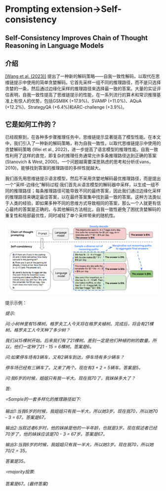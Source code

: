 ﻿# Prompting extension->Self-consistency

## Self-Consistency Improves Chain of Thought Reasoning in Language Models

## 介绍

[\[Wang et al. (2023)\]](https://arxiv.org/abs/2203.11171) 提出了一种新的解码策略——自我一致性解码，以取代在思维链提示中使用的简单贪婪解码。它首先采样一组不同的推理路径，而不是只选择贪婪的一条，然后通过边缘化采样的推理路径来选择最一致的答案。大量的实证评估表明，自我一致性提高了思维链提示的性能，在一系列流行的算术和常识推理基准上有惊人的优势，包括GSM8K (+17.9%)、SVAMP (+11.0%)、AQuA (+12.2%)、StrategyQA (+6.4%)和ARC-challenge (+3.9%)。

## 它是如何工作的？

已经观察到，在各种多步骤推理任务中，思维链提示显著提高了模型性能。在本文中，我们引入了一种新的解码策略，称为自我一致性，以取代思维链提示中使用的贪婪解码策略 (Wei et al., 2022)，进一步提高了语言模型的推理性能。自我一致性利用了这样的直觉，即复杂的推理任务通常允许多条推理路径达到正确的答案 (Stanovich & West, 2000)。一个问题越需要深思熟虑的思考和分析(Evans，2010)，能够找到答案的推理路径的多样性就越大。

我们首先用思维链提示语言模型，然后不采用贪婪地解码最优推理路径，而是提出一个“采样-边缘化”解码过程:我们首先从语言模型的解码器中采样，以生成一组不同的推理路径；每条推理路径可能导致不同的最终答案，因此我们通过边缘化采样的推理路径来确定最佳答案，以在最终答案集中找到最一致的答案。这种方法类似于人类的经验，即如果多种不同的思维方式导致相同的答案，那么一个人就更有信心最终的答案是正确的。与其他解码方法相比，自我一致性避免了困扰贪婪解码的重复性和局部最优性，同时减轻了单个采样带来的随机性。

![](..\images\Self_consistency.png)

提示示例：

*提示:*

*问:小树林里有15棵树。格罗夫工人今天将在格罗夫植树。完成后，将会有21棵树。格罗夫工人今天种了多少树？*

*我们从15棵树开始。后来我们有了21棵树。差别一定是他们种植的树的数量。所以，他们一定种了21 - 15 = 6棵树。答案是6。*

*问:如果停车场有3辆车，又有2辆车到达，停车场有多少辆车？*

*停车场已经有三辆车了。又来了两个。现在有3 + 2 = 5辆车。答案是5。*

*问:我6岁的时候，姐姐只有我一半大。现在我70了，我妹妹多大了？*

*答:*

*⭐Sample的一套多样化的推理路径如下:*

*输出1:当我6岁的时候，我姐姐只有我一半大，所以她3岁。现在我70，所以她70 - 3 = 67。答案是67。*

*输出2:当叙述者6岁时，他的妹妹是他的一半年龄，也就是3岁。现在叙述者已经70岁了，他的妹妹应该是70 - 3 = 67岁。答案是67。*

*输出3:当我6岁的时候，我姐姐只有我一半大，所以她3岁。现在我70，所以她70/2 = 35。*

*答案是35。*

*⭐majority投票:*

*答案是67。(最终答案)*
